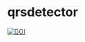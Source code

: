 # qrsdetector

[![DOI](https://zenodo.org/badge/55516257.svg)](https://zenodo.org/badge/latestdoi/55516257)